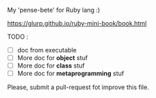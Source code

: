 My 'pense-bete' for Ruby lang :)

https://glurp.github.io/ruby-mini-book/book.html

TODO  :
 
* [ ] doc from executable 
* [ ] More doc for **object** stuf
* [ ] More doc for **class** stuf
* [ ] More doc for **metaprogramming** stuf

Please, submit a pull-request fot improve this file.


